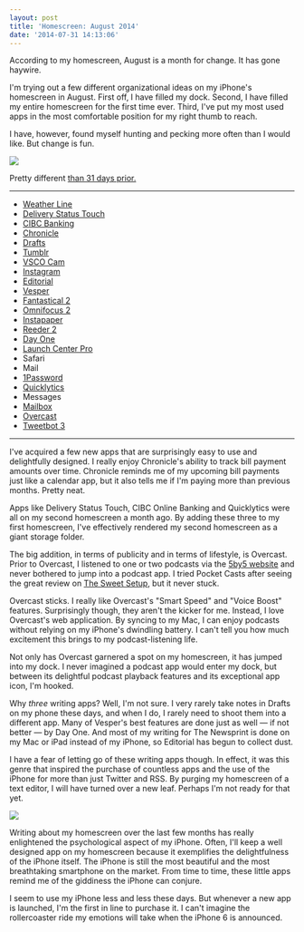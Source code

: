 ```yaml
---
layout: post
title: 'Homescreen: August 2014'
date: '2014-07-31 14:13:06'
---
```



According to my homescreen, August is a month for change. It has gone haywire. 

I'm trying out a few different organizational ideas on my iPhone's homescreen in August. First off, I have filled my dock. Second, I have filled my entire homescreen for the first time ever. Third, I've put my most used apps in the most comfortable position for my right thumb to reach. 

I have, however, found myself hunting and pecking more often than I would like. But change is fun.

![](http://static.thenewsprint.co/media/2014/Jul/Homescreen-August-2014.png)

Pretty different [than 31 days prior.](http://www.thenewsprint.co/2014/07/01/homescreen-july-2014/)

---

* [Weather Line](https://itunes.apple.com/ca/app/weather-line-accurate-forecast/id715319015?mt=8&uo=4&at=1l3v5At)
* [Delivery Status Touch](https://itunes.apple.com/ca/app/delivery-status-touch-package/id290986013?mt=8&uo=4&at=1l3v5At)
* [CIBC Banking](https://itunes.apple.com/ca/app/cibc-mobile-banking/id351448953?mt=8&uo=4&at=1l3v5At)
* [Chronicle](https://itunes.apple.com/ca/app/chronicle-bill-reminders/id572561420?mt=8&uo=4&at=1l3v5At)
* [Drafts](https://itunes.apple.com/ca/app/drafts-quickly-capture-notes/id502385074?mt=8&uo=4&at=1l3v5At)
* [Tumblr](https://itunes.apple.com/ca/app/tumblr/id305343404?mt=8&uo=4&at=1l3v5At)
* [VSCO Cam](https://itunes.apple.com/ca/app/vsco-cam/id588013838?mt=8&uo=4&at=1l3v5At)
* [Instagram](https://itunes.apple.com/ca/app/instagram/id389801252?mt=8&uo=4&at=1l3v5At)
* [Editorial](https://itunes.apple.com/ca/app/editorial/id673907758?mt=8&uo=4&at=1l3v5At)
* [Vesper](https://itunes.apple.com/ca/app/vesper/id655895325?mt=8&uo=4&at=1l3v5At)
* [Fantastical 2](https://itunes.apple.com/ca/app/fantastical-2-for-iphone-calendar/id718043190?mt=8&uo=4&at=1l3v5At)
* [Omnifocus 2](https://itunes.apple.com/ca/app/omnifocus-2-for-iphone/id690305341?mt=8&uo=4&at=1l3v5At)
* [Instapaper](https://itunes.apple.com/ca/app/instapaper/id288545208?mt=8&uo=4&at=1l3v5At)
* [Reeder 2](https://itunes.apple.com/ca/app/reeder-2/id697846300?mt=8&uo=4&at=1l3v5At)
* [Day One](https://itunes.apple.com/ca/app/day-one-journal-diary/id421706526?mt=8&uo=4&at=1l3v5At)
* [Launch Center Pro](https://itunes.apple.com/ca/app/launch-center-pro/id532016360?mt=8&uo=4&at=1l3v5At)
* Safari
* Mail
* [1Password](https://itunes.apple.com/ca/app/1password-password-manager/id568903335?mt=8&uo=4&at=1l3v5At)
* [Quicklytics](https://itunes.apple.com/ca/app/quicklytics-google-analytics/id354890919?mt=8&uo=4&at=1l3v5At)
* Messages
* [Mailbox](https://itunes.apple.com/ca/app/mailbox/id576502633?mt=8&uo=4&at=1l3v5At)
* [Overcast](https://itunes.apple.com/ca/app/overcast-podcast-player/id888422857?mt=8&uo=4&at=1l3v5At)
* [Tweetbot 3](https://itunes.apple.com/ca/app/tweetbot-3-for-twitter-iphone/id722294701?mt=8&uo=4&at=1l3v5At)

---

I've acquired a few new apps that are surprisingly easy to use and delightfully designed. I really enjoy Chronicle's ability to track bill payment amounts over time. Chronicle reminds me of my upcoming bill payments just like a calendar app, but it also tells me if I'm paying more than previous months. Pretty neat.

Apps like Delivery Status Touch, CIBC Online Banking and Quicklytics were all on my second homescreen a month ago. By adding these three to my first homescreen, I've effectively rendered my second homescreen as a giant storage folder.

The big addition, in terms of publicity and in terms of lifestyle, is Overcast. Prior to Overcast, I listened to one or two podcasts via the [5by5 website](http://5by5.tv) and never bothered to jump into a podcast app. I tried Pocket Casts after seeing the great review on [The Sweet Setup](http://thesweetsetup.com/apps/the-best-podcast-client-for-ios/), but it never stuck.

Overcast sticks. I really like Overcast's "Smart Speed" and "Voice Boost" features. Surprisingly though, they aren't the kicker for me. Instead, I love Overcast's web application. By syncing to my Mac, I can enjoy podcasts without relying on my iPhone's dwindling battery. I can't tell you how much excitement this brings to my podcast-listening life.

Not only has Overcast garnered a spot on my homescreen, it has jumped into my dock. I never imagined a podcast app would enter my dock, but between its delightful podcast playback features and its exceptional app icon, I'm hooked.

Why *three* writing apps? Well, I'm not sure. I very rarely take notes in Drafts on my phone these days, and when I do, I rarely need to shoot them into a different app. Many of Vesper's best features are done just as well — if not better — by Day One. And most of my writing for The Newsprint is done on my Mac or iPad instead of my iPhone, so Editorial has begun to collect dust.

I have a fear of letting go of these writing apps though. In effect, it was this genre that inspired the purchase of countless apps and the use of the iPhone for more than just Twitter and RSS. By purging my homescreen of a text editor, I will have turned over a new leaf. Perhaps I'm not ready for that yet. 

![](http://static.thenewsprint.co/media/2014/Jul/P7300773-2.jpg)

Writing about my homescreen over the last few months has really enlightened the psychological aspect of my iPhone. Often, I'll keep a well designed app on my homescreen because it exemplifies the delightfulness of the iPhone itself. The iPhone is still the most beautiful and the most breathtaking smartphone on the market. From time to time, these little apps remind me of the giddiness the iPhone can conjure.

I seem to use my iPhone less and less these days. But whenever a new app is launched, I'm the first in line to purchase it. I can't imagine the rollercoaster ride my emotions will take when the iPhone 6 is announced.